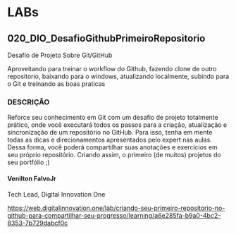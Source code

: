 # LABs

## 020_DIO_DesafioGithubPrimeiroRepositorio

Desafio de Projeto Sobre Git/GitHub

Aproveitando para treinar o workflow do Github, fazendo clone de outro repositorio, baixando para o windows, atualizando localmente, subindo para o Git e treinando as boas praticas

### DESCRIÇÃO
Reforce seu conhecimento em Git com um desafio de projeto totalmente prático, onde você executará todos os passos para a criação, atualização e sincronização de um repositório no GitHub. Para isso, tenha em mente todas as dicas e direcionamentos apresentados pelo expert nas aulas. Dessa forma, você poderá compartilhar suas anotações e exercícios em seu próprio repositório. Criando assim, o primeiro (de muitos) projetos do seu portfólio ;)

#### Venilton FalvoJr
Tech Lead, Digital Innovation One

https://web.digitalinnovation.one/lab/criando-seu-primeiro-repositorio-no-github-para-compartilhar-seu-progresso/learning/a6e285fa-b9a0-4bc2-8353-7b729dabcf0c
